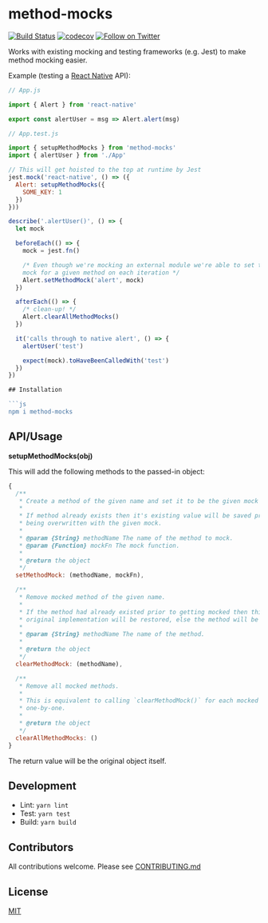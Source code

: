 # method-mocks

[![Build Status](https://secure.travis-ci.org/hiddentao/method-mocks.svg?branch=master)](http://travis-ci.org/hiddentao/method-mocks)
[![codecov](https://codecov.io/gh/hiddentao/method-mocks/branch/master/graph/badge.svg)](https://codecov.io/gh/hiddentao/method-mocks)
[![Follow on Twitter](https://img.shields.io/twitter/url/http/shields.io.svg?style=social&label=Follow&maxAge=2592000)](https://twitter.com/hiddentao)

Works with existing mocking and testing frameworks (e.g. Jest) to make method mocking easier.

Example (testing a [React Native](https://facebook.github.io/react-native/docs/getting-started.html) API):

```js
// App.js

import { Alert } from 'react-native'

export const alertUser = msg => Alert.alert(msg)
```

```js
// App.test.js

import { setupMethodMocks } from 'method-mocks'
import { alertUser } from './App'

// This will get hoisted to the top at runtime by Jest
jest.mock('react-native', () => ({
  Alert: setupMethodMocks({
    SOME_KEY: 1
  })
}))

describe('.alertUser()', () => {
  let mock

  beforeEach(() => {
    mock = jest.fn()

    /* Even though we're mocking an external module we're able to set the
    mock for a given method on each iteration */
    Alert.setMethodMock('alert', mock)
  })

  afterEach(() => {
    /* clean-up! */
    Alert.clearAllMethodMocks()
  })

  it('calls through to native alert', () => {
    alertUser('test')

    expect(mock).toHaveBeenCalledWith('test')
  })
})

## Installation

```js
npm i method-mocks
```

## API/Usage

**setupMethodMocks(obj)**

This will add the following methods to the passed-in object:

```js
{
  /**
   * Create a method of the given name and set it to be the given mock function.
   *
   * If method already exists then it's existing value will be saved prior to
   * being overwritten with the given mock.
   *
   * @param {String} methodName The name of the method to mock.
   * @param {Function} mockFn The mock function.
   *
   * @return the object
   */
  setMethodMock: (methodName, mockFn),

  /**
   * Remove mocked method of the given name.
   *
   * If the method had already existed prior to getting mocked then this
   * original implementation will be restored, else the method will be deleted.
   *
   * @param {String} methodName The name of the method.
   *
   * @return the object
   */
  clearMethodMock: (methodName),

  /**
   * Remove all mocked methods.
   *
   * This is equivalent to calling `clearMethodMock()` for each mocked method,
   * one-by-one.
   *
   * @return the object
   */
  clearAllMethodMocks: ()
}
```

The return value will be the original object itself.


## Development

* Lint: `yarn lint`
* Test: `yarn test`
* Build: `yarn build`

## Contributors

All contributions welcome. Please see [CONTRIBUTING.md](https://github.com/hiddentao/method-mocks/raw/master/CCONTRIBUTING.md)

## License

[MIT](https://github.com/hiddentao/method-mocks/raw/master/LICENSE.md)
